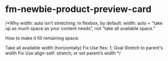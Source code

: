 # fm-newbie-product-preview-card

/*Why width: auto isn’t stretching:
In flexbox, by default:
width: auto = “take up as much space as your content needs”, not “take all available space.”

How to make it fill remaining space:

Take all available width (horizontally)
Fix
Use flex: 1;
Goal
Stretch to parent's width
Fix
Use align-self: stretch; or set parent’s width */
